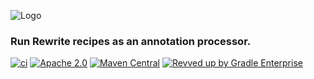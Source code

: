 ![Logo](https://github.com/openrewrite/rewrite/raw/main/doc/logo-oss.png)
### Run Rewrite recipes as an annotation processor.

[![ci](https://github.com/openrewrite/rewrite-java-annotproc/actions/workflows/ci.yml/badge.svg)](https://github.com/openrewrite/rewrite-java-annotproc/actions/workflows/ci.yml)
[![Apache 2.0](https://img.shields.io/github/license/openrewrite/rewrite-java-annotproc.svg)](https://www.apache.org/licenses/LICENSE-2.0)
[![Maven Central](https://img.shields.io/maven-central/v/org.openrewrite.recipe/rewrite-java-annotproc.svg)](https://mvnrepository.com/artifact/org.openrewrite.recipe/rewrite-java-annotproc)
[![Revved up by Gradle Enterprise](https://img.shields.io/badge/Revved%20up%20by-Gradle%20Enterprise-06A0CE?logo=Gradle&labelColor=02303A)](https://ge.openrewrite.org/scans)
